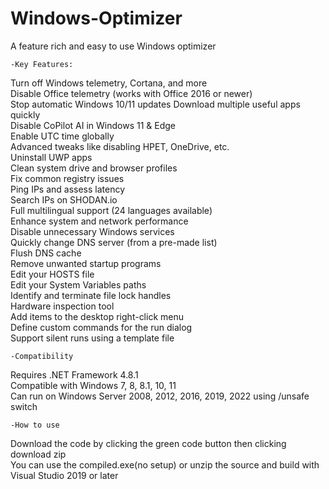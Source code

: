 # Windows-Optimizer
A feature rich and easy to use Windows optimizer

    -Key Features:  
Turn off Windows telemetry, Cortana, and more  
Disable Office telemetry (works with Office 2016 or newer)  
Stop automatic Windows 10/11 updates 
Download multiple useful apps quickly  
Disable CoPilot AI in Windows 11 & Edge  
Enable UTC time globally  
Advanced tweaks like disabling HPET, OneDrive, etc.  
Uninstall UWP apps  
Clean system drive and browser profiles  
Fix common registry issues  
Ping IPs and assess latency  
Search IPs on SHODAN.io  
Full multilingual support (24 languages available)  
Enhance system and network performance  
Disable unnecessary Windows services  
Quickly change DNS server (from a pre-made list)  
Flush DNS cache  
Remove unwanted startup programs  
Edit your HOSTS file  
Edit your System Variables paths  
Identify and terminate file lock handles  
Hardware inspection tool  
Add items to the desktop right-click menu  
Define custom commands for the run dialog  
Support silent runs using a template file  
  
    -Compatibility  
Requires .NET Framework 4.8.1  
Compatible with Windows 7, 8, 8.1, 10, 11  
Can run on Windows Server 2008, 2012, 2016, 2019, 2022 using /unsafe switch  

    -How to use  
Download the code by clicking the green code button then clicking download zip  
You can use the compiled.exe(no setup) or unzip the source and build with Visual Studio 2019 or later  
